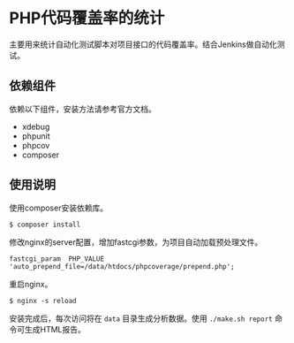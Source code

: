 # PHP代码覆盖率的统计

主要用来统计自动化测试脚本对项目接口的代码覆盖率。结合Jenkins做自动化测试。

## 依赖组件

依赖以下组件，安装方法请参考官方文档。

- xdebug
- phpunit
- phpcov
- composer

## 使用说明

使用composer安装依赖库。
```shell
$ composer install
```

修改nginx的server配置，增加fastcgi参数，为项目自动加载预处理文件。
```
fastcgi_param  PHP_VALUE 'auto_prepend_file=/data/htdocs/phpcoverage/prepend.php';
```

重启nginx。
```shell
$ nginx -s reload
```

安装完成后，每次访问将在 `data` 目录生成分析数据。使用 `./make.sh report` 命令可生成HTML报告。
